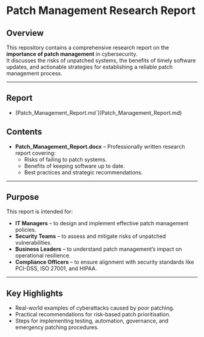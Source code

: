 # Patch Management Research Report

## Overview
This repository contains a comprehensive research report on the **importance of patch management** in cybersecurity.  
It discusses the risks of unpatched systems, the benefits of timely software updates, and actionable strategies for establishing a reliable patch management process.

---

## Report
- (Patch_Management_Report.md`](Patch_Management_Report.md)


##  Contents
- **Patch_Management_Report.docx** – Professionally written research report covering:
  - Risks of failing to patch systems.
  - Benefits of keeping software up to date.
  - Best practices and strategic recommendations.

---

## Purpose
This report is intended for:
- **IT Managers** – to design and implement effective patch management policies.
- **Security Teams** – to assess and mitigate risks of unpatched vulnerabilities.
- **Business Leaders** – to understand patch management’s impact on operational resilience.
- **Compliance Officers** – to ensure alignment with security standards like PCI-DSS, ISO 27001, and HIPAA.

---

## Key Highlights
- Real-world examples of cyberattacks caused by poor patching.
- Practical recommendations for risk-based patch prioritisation.
- Steps for implementing testing, automation, governance, and emergency patching procedures.




